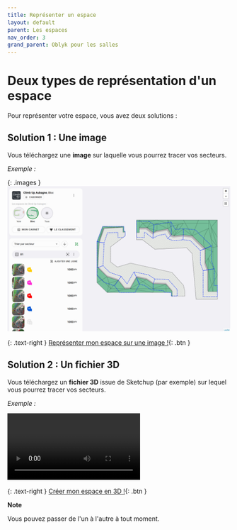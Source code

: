 ```yaml
---
title: Représenter un espace
layout: default
parent: Les espaces
nav_order: 3
grand_parent: Oblyk pour les salles
---
```


# Deux types de représentation d'un espace

Pour représenter votre espace, vous avez deux solutions :

## Solution 1 : Une image

Vous téléchargez une **image** sur laquelle vous pourrez tracer vos secteurs.

_Exemple :_

{: .images }
[![Exemple d'un espace](../../../assets/images/espace-voie_desktop.jpg)](../../../assets/images/espace-voie_desktop.jpg)

{: .text-right }
[Représenter mon espace sur une image !](le-plan-d-un-espace){: .btn }

## Solution 2 : Un fichier 3D

Vous téléchargez un **fichier 3D** issue de Sketchup (par exemple) sur lequel vous pourrez tracer vos secteurs.

_Exemple :_

<video class="videos" controls loop autoplay>
  <source src="../../../assets/videos/exemple-salle-3d.webm" type="video/webm" />
</video>

{: .text-right }
[Créer mon espace en 3D !](creer-mon-espace-en-3d){: .btn }

**Note**

Vous pouvez passer de l'un à l'autre à tout moment.
